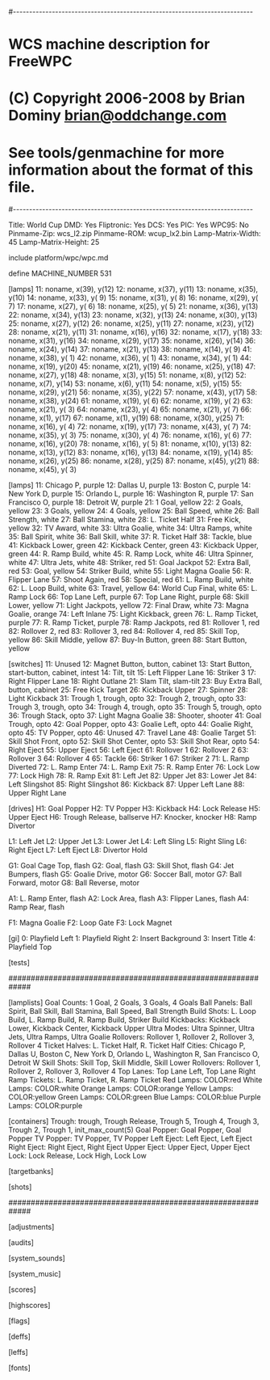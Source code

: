 #--------------------------------------------------------------------------
# WCS machine description for FreeWPC
# (C) Copyright 2006-2008 by Brian Dominy <brian@oddchange.com>
#
# See tools/genmachine for more information about the format of this file.
#--------------------------------------------------------------------------

Title: World Cup
DMD: Yes
Fliptronic: Yes
DCS: Yes
PIC: Yes
WPC95: No
Pinmame-Zip: wcs_l2.zip
Pinmame-ROM: wcup_lx2.bin
Lamp-Matrix-Width: 45
Lamp-Matrix-Height: 25

include platform/wpc/wpc.md

define MACHINE_NUMBER 531

[lamps]
11: noname, x(39), y(12)
12: noname, x(37), y(11)
13: noname, x(35), y(10)
14: noname, x(33), y( 9)
15: noname, x(31), y( 8)
16: noname, x(29), y( 7)
17: noname, x(27), y( 6)
18: noname, x(25), y( 5)
21: noname, x(36), y(13)
22: noname, x(34), y(13)
23: noname, x(32), y(13)
24: noname, x(30), y(13)
25: noname, x(27), y(12)
26: noname, x(25), y(11)
27: noname, x(23), y(12)
28: noname, x(21), y(11)
31: noname, x(16), y(16)
32: noname, x(17), y(18)
33: noname, x(31), y(16)
34: noname, x(29), y(17)
35: noname, x(26), y(14)
36: noname, x(24), y(14)
37: noname, x(21), y(13)
38: noname, x(14), y( 9)
41: noname, x(38), y( 1)
42: noname, x(36), y( 1)
43: noname, x(34), y( 1)
44: noname, x(19), y(20)
45: noname, x(21), y(19)
46: noname, x(25), y(18)
47: noname, x(27), y(18)
48: noname, x(3), y(15)
51: noname, x(8), y(12)
52: noname, x(7), y(14)
53: noname, x(6), y(11)
54: noname, x(5), y(15)
55: noname, x(29), y(21)
56: noname, x(35), y(22)
57: noname, x(43), y(17)
58: noname, x(38), y(24)
61: noname, x(19), y( 6)
62: noname, x(19), y( 2)
63: noname, x(21), y( 3)
64: noname, x(23), y( 4)
65: noname, x(21), y( 7)
66: noname, x(1), y(17)
67: noname, x(1), y(19)
68: noname, x(30), y(25)
71: noname, x(16), y( 4)
72: noname, x(19), y(17)
73: noname, x(43), y( 7)
74: noname, x(35), y( 3)
75: noname, x(30), y( 4)
76: noname, x(16), y( 6)
77: noname, x(16), y(20)
78: noname, x(16), y( 5)
81: noname, x(10), y(13)
82: noname, x(13), y(12)
83: noname, x(16), y(13)
84: noname, x(19), y(14)
85: noname, x(26), y(25)
86: noname, x(28), y(25)
87: noname, x(45), y(21)
88: noname, x(45), y( 3)

[lamps]
11: Chicago P, purple
12: Dallas U, purple
13: Boston C, purple
14: New York D, purple
15: Orlando L, purple
16: Washington R, purple
17: San Francisco O, purple
18: Detroit W, purple
21: 1 Goal, yellow
22: 2 Goals, yellow
23: 3 Goals, yellow
24: 4 Goals, yellow
25: Ball Speed, white
26: Ball Strength, white
27: Ball Stamina, white
28: L. Ticket Half
31: Free Kick, yellow
32: TV Award, white
33: Ultra Goalie, white
34: Ultra Ramps, white
35: Ball Spirit, white
36: Ball Skill, white
37: R. Ticket Half
38: Tackle, blue
41: Kickback Lower, green
42: Kickback Center, green
43: Kickback Upper, green
44: R. Ramp Build, white
45: R. Ramp Lock, white
46: Ultra Spinner, white
47: Ultra Jets, white
48: Striker, red
51: Goal Jackpot
52: Extra Ball, red
53: Goal, yellow
54: Striker Build, white
55: Light Magna Goalie
56: R. Flipper Lane
57: Shoot Again, red
58: Special, red
61: L. Ramp Build, white
62: L. Loop Build, white
63: Travel, yellow
64: World Cup Final, white
65: L. Ramp Lock
66: Top Lane Left, purple
67: Top Lane Right, purple
68: Skill Lower, yellow
71: Light Jackpots, yellow
72: Final Draw, white
73: Magna Goalie, orange
74: Left Inlane
75: Light Kickback, green
76: L. Ramp Ticket, purple
77: R. Ramp Ticket, purple
78: Ramp Jackpots, red
81: Rollover 1, red
82: Rollover 2, red
83: Rollover 3, red
84: Rollover 4, red
85: Skill Top, yellow
86: Skill Middle, yellow
87: Buy-In Button, green
88: Start Button, yellow

[switches]
11: Unused
12: Magnet Button, button, cabinet
13: Start Button, start-button, cabinet, intest
14: Tilt, tilt
15: Left Flipper Lane
16: Striker 3
17: Right Flipper Lane
18: Right Outlane
21: Slam Tilt, slam-tilt
23: Buy Extra Ball, button, cabinet
25: Free Kick Target
26: Kickback Upper
27: Spinner
28: Light Kickback
31: Trough 1, trough, opto
32: Trough 2, trough, opto
33: Trough 3, trough, opto
34: Trough 4, trough, opto
35: Trough 5, trough, opto
36: Trough Stack, opto
37: Light Magna Goalie
38: Shooter, shooter
41: Goal Trough, opto
42: Goal Popper, opto
43: Goalie Left, opto
44: Goalie Right, opto
45: TV Popper, opto
46: Unused
47: Travel Lane
48: Goalie Target
51: Skill Shot Front, opto
52: Skill Shot Center, opto
53: Skill Shot Rear, opto
54: Right Eject
55: Upper Eject
56: Left Eject
61: Rollover 1
62: Rollover 2
63: Rollover 3
64: Rollover 4
65: Tackle
66: Striker 1
67: Striker 2
71: L. Ramp Diverted
72: L. Ramp Enter
74: L. Ramp Exit
75: R. Ramp Enter
76: Lock Low
77: Lock High
78: R. Ramp Exit
81: Left Jet
82: Upper Jet
83: Lower Jet
84: Left Slingshot
85: Right Slingshot
86: Kickback
87: Upper Left Lane
88: Upper Right Lane

[drives]
H1: Goal Popper
H2: TV Popper
H3: Kickback
H4: Lock Release
H5: Upper Eject
H6: Trough Release, ballserve
H7: Knocker, knocker
H8: Ramp Divertor

L1: Left Jet
L2: Upper Jet
L3: Lower Jet
L4: Left Sling
L5: Right Sling
L6: Right Eject
L7: Left Eject
L8: Divertor Hold

G1: Goal Cage Top, flash
G2: Goal, flash
G3: Skill Shot, flash
G4: Jet Bumpers, flash
G5: Goalie Drive, motor
G6: Soccer Ball, motor
G7: Ball Forward, motor
G8: Ball Reverse, motor

A1: L. Ramp Enter, flash
A2: Lock Area, flash
A3: Flipper Lanes, flash
A4: Ramp Rear, flash

F1: Magna Goalie
F2: Loop Gate
F3: Lock Magnet

[gi]
0: Playfield Left
1: Playfield Right
2: Insert Background
3: Insert Title
4: Playfield Top

[tests]

#############################################################

[lamplists]
Goal Counts: 1 Goal, 2 Goals, 3 Goals, 4 Goals
Ball Panels: Ball Spirit, Ball Skill, Ball Stamina, Ball Speed, Ball Strength
Build Shots: L. Loop Build, L. Ramp Build, R. Ramp Build, Striker Build
Kickbacks: Kickback Lower, Kickback Center, Kickback Upper
Ultra Modes: Ultra Spinner, Ultra Jets, Ultra Ramps, Ultra Goalie
Rollovers: Rollover 1, Rollover 2, Rollover 3, Rollover 4
Ticket Halves: L. Ticket Half, R. Ticket Half
Cities: Chicago P, Dallas U, Boston C, New York D, Orlando L, Washington R, San Francisco O, Detroit W
Skill Shots: Skill Top, Skill Middle, Skill Lower
Rollovers: Rollover 1, Rollover 2, Rollover 3, Rollover 4
Top Lanes: Top Lane Left, Top Lane Right
Ramp Tickets: L. Ramp Ticket, R. Ramp Ticket
Red Lamps: COLOR:red
White Lamps: COLOR:white
Orange Lamps: COLOR:orange
Yellow Lamps: COLOR:yellow
Green Lamps: COLOR:green
Blue Lamps: COLOR:blue
Purple Lamps: COLOR:purple

[containers]
Trough: trough, Trough Release, Trough 5, Trough 4, Trough 3, Trough 2, Trough 1, init_max_count(5)
Goal Popper: Goal Popper, Goal Popper
TV Popper: TV Popper, TV Popper
Left Eject: Left Eject, Left Eject
Right Eject: Right Eject, Right Eject
Upper Eject: Upper Eject, Upper Eject
Lock: Lock Release, Lock High, Lock Low

[targetbanks]

[shots]

#############################################################

[adjustments]

[audits]

[system_sounds]

[system_music]

[scores]

[highscores]

[flags]

[deffs]

[leffs]

[fonts]

